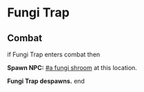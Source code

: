 # Fungi Trap


## Combat

if Fungi Trap enters combat  then


**Spawn NPC:**  [\#a fungi shroom](/npc/174117) at this location.


**Fungi Trap despawns.**
end